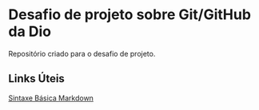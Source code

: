 # Desafio de projeto sobre Git/GitHub da Dio
Repositório criado para o desafio de projeto. 

## Links Úteis 
[Sintaxe Básica Markdown](https://www.markdownguide.org/basic-syntax/)

